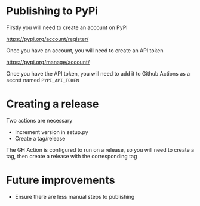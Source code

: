 
# Publishing to PyPi

Firstly you will need to create an account on PyPi

https://pypi.org/account/register/

Once you have an account, you will need to create an API token

https://pypi.org/manage/account/

Once you have the API token, you will need to add it to Github Actions as a secret named `PYPI_API_TOKEN`

# Creating a release

Two actions are necessary
- Increment version in setup.py
- Create a tag/release

The GH Action is configured to run on a release, so you will need to create a tag, then create a release with the corresponding tag 

# Future improvements

- Ensure there are less manual steps to publishing
